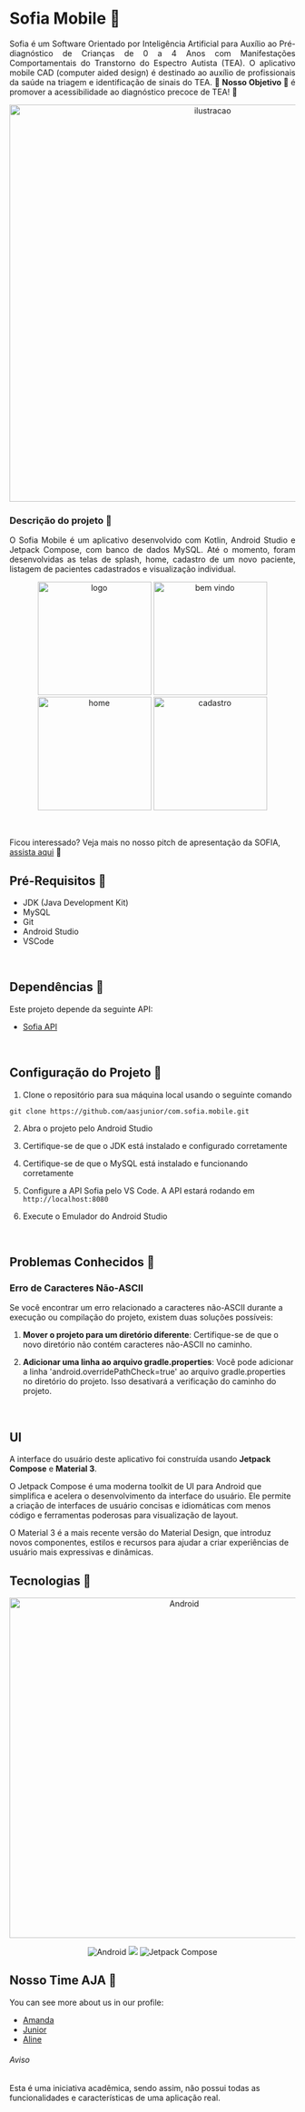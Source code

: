 # Sofia Mobile 💜

<p align="justify"> Sofia é um Software Orientado por Inteligência Artificial para Auxílio ao Pré-diagnóstico de Crianças de 0 a 4 Anos com Manifestações Comportamentais do Transtorno do Espectro Autista (TEA). O aplicativo mobile CAD (computer aided design) é destinado ao auxílio de profissionais da saúde na triagem e identificação de sinais do TEA. <strong> 💜 Nosso Objetivo 💜 </strong> é promover a acessibilidade ao diagnóstico precoce de TEA! 💜 </p>

<p align="center">
  <img src="https://github.com/aasjunior/com.sofia.mobile/assets/85968113/ce5ba98e-c63a-4fb7-a311-ced454084bc7" width="700" alt="ilustracao">
</p>

### Descrição do projeto 💜

<p align="justify">
O Sofia Mobile é um aplicativo desenvolvido com Kotlin, Android Studio e Jetpack Compose, com banco de dados MySQL. Até o momento, foram desenvolvidas as telas de splash, home, cadastro de um novo paciente, listagem de pacientes cadastrados e visualização individual.
</p>

<p align="center">
  <img src="https://github.com/aasjunior/com.sofia.mobile/assets/85968113/35a123c0-4e46-4803-b91a-3e306a18d657" width="200" alt="logo">
  <img src="https://github.com/aasjunior/com.sofia.mobile/assets/85968113/1aa4def9-496e-4285-bccc-a16f2b3a5ae8" width="200" alt="bem vindo">
   
  <img src="https://github.com/aasjunior/com.sofia.mobile/assets/85968113/55f28fab-5d3f-4fb3-9921-4d94e592be53" width="200" alt="home">
  <img src="https://github.com/aasjunior/com.sofia.mobile/assets/85968113/662fb921-1500-419c-92ba-f3a8b3ef59e2" width="200" alt="cadastro">
</p>
<br>
 
Ficou interessado? Veja mais no nosso pitch de apresentação da SOFIA, [assista aqui](https://youtu.be/ArjSy3HSWuY) 💜

## Pré-Requisitos 💜

* JDK (Java Development Kit)
* MySQL
* Git
* Android Studio
* VSCode
<br>

## Dependências 💜

Este projeto depende da seguinte API:

* [Sofia API](https://github.com/aasjunior/com.sofia.restapi.git)
<br>

## Configuração do Projeto 💜

1. Clone o repositório para sua máquina local usando o seguinte comando
```
git clone https://github.com/aasjunior/com.sofia.mobile.git
```

2. Abra o projeto pelo Android Studio

3. Certifique-se de que o JDK está instalado e configurado corretamente

4. Certifique-se de que o MySQL está instalado e funcionando corretamente

5. Configure a API Sofia pelo VS Code. A API estará rodando em `http://localhost:8080`

6. Execute o Emulador do Android Studio
<br>

## Problemas Conhecidos 💜

### Erro de Caracteres Não-ASCII 

Se você encontrar um erro relacionado a caracteres não-ASCII durante a execução ou compilação do projeto, existem duas soluções possíveis:

1. **Mover o projeto para um diretório diferente**: Certifique-se de que o novo diretório não contém caracteres não-ASCII no caminho.

2. **Adicionar uma linha ao arquivo gradle.properties**: Você pode adicionar a linha 'android.overridePathCheck=true' ao arquivo gradle.properties no diretório do projeto. Isso desativará a verificação do caminho do projeto.
<br>

## UI
A interface do usuário deste aplicativo foi construída usando **Jetpack Compose** e **Material 3**.

O Jetpack Compose é uma moderna toolkit de UI para Android que simplifica e acelera o desenvolvimento da interface do usuário. Ele permite a criação de interfaces de usuário concisas e idiomáticas com menos código e ferramentas poderosas para visualização de layout.

<div>O Material 3 é a mais recente versão do Material Design, que introduz novos componentes, estilos e recursos para ajudar a criar experiências de usuário mais expressivas e dinâmicas.
<br> </div>

## Tecnologias 💜
<p align="center">
   <img src="https://github.com/aasjunior/com.sofia.mobile/assets/85968113/adc364c7-8401-4326-ad56-3807673b85f2" width="600px" alt="Android"/>
   <div align="center"><img src="https://img.shields.io/badge/Android-3DDC84?style=for-the-badge&logo=android&logoColor=white" alt="Android"/>
   <img src="https://img.shields.io/badge/kotlin-%237F52FF.svg?style=for-the-badge&logo=kotlin&logoColor=white"/>
   <img src="https://img.shields.io/badge/Jetpack%20Compose-FF4081?style=for-the-badge&logo=jetpack&logoColor=white" alt="Jetpack Compose"/></div>
</p>

## Nosso Time AJA 💜
You can see more about us in our profile:
* [Amanda](https://github.com/mandis-ncs)
* [Junior](https://github.com/aasjunior)
* [Aline](https://github.com/AlineLauriano)

###### Aviso
Esta é uma iniciativa acadêmica, sendo assim, não possui todas as funcionalidades e características de uma aplicação real.
